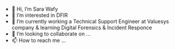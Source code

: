 - 👋 Hi, I’m Sara Wafy
- 👀 I’m interested in DFIR
- 🌱 I’m currently working a Technical Support Engineer at Valuesys company & learning Digital Forensics & Incident Responce
- 💞️ I’m looking to collaborate on ...
- 📫 How to reach me ...

<!---
0xSara/0xSara is a ✨ special ✨ repository because its `README.md` (this file) appears on your GitHub profile.
You can click the Preview link to take a look at your changes.
--->

